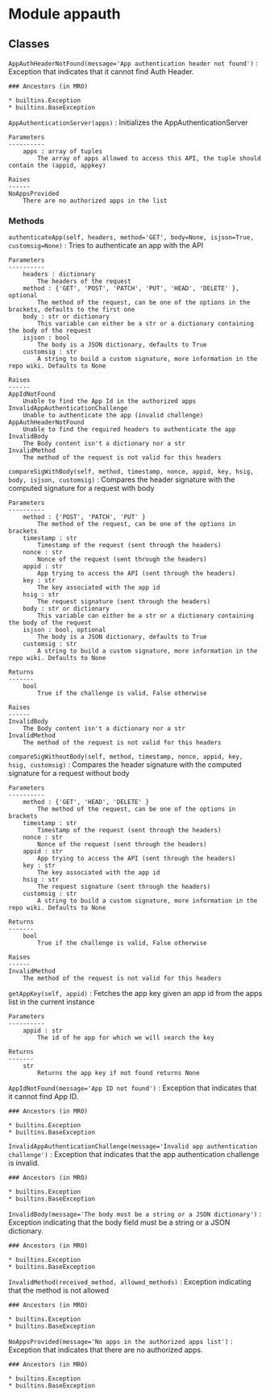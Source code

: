 Module appauth
==============

Classes
-------

`AppAuthHeaderNotFound(message='App authentication header not found')`
:   Exception that indicates that it cannot find Auth Header.

    ### Ancestors (in MRO)

    * builtins.Exception
    * builtins.BaseException

`AppAuthenticationServer(apps)`
:   Initializes the AppAuthenticationServer
    
    Parameters
    ----------
        apps : array of tuples
            The array of apps allowed to access this API, the tuple should contain the (appid, appkey)
    
    Raises
    ------
    NoAppsProvided
        There are no authorized apps in the list

### Methods

`authenticateApp(self, headers, method='GET', body=None, isjson=True, customsig=None)`
:   Tries to authenticate an app with the API
    
    Parameters
    ----------
        headers : dictionary
            The headers of the request
        method : {'GET', 'POST', 'PATCH', 'PUT', 'HEAD', 'DELETE' }, optional
            The method of the request, can be one of the options in the brackets, defaults to the first one
        body : str or dictionary
            This variable can either be a str or a dictionary containing the body of the request
        isjson : bool
            The body is a JSON dictionary, defaults to True
        customsig : str
            A string to build a custom signature, more information in the repo wiki. Defaults to None
        
    Raises
    ------
    AppIdNotFound
        Unable to find the App Id in the authorized apps
    InvalidAppAuthenticationChallenge
        Unable to authenticate the app (invalid challenge)
    AppAuthHeaderNotFound
        Unable to find the required headers to authenticate the app
    InvalidBody
        The Body content isn't a dictionary nor a str
    InvalidMethod
        The method of the request is not valid for this headers

`compareSigWithBody(self, method, timestamp, nonce, appid, key, hsig, body, isjson, customsig)`
:   Compares the header signature with the computed signature for a request with body
    
    Parameters
    ----------
        method : {'POST', 'PATCH', 'PUT' }
            The method of the request, can be one of the options in brackets
        timestamp : str
            Timestamp of the request (sent through the headers)
        nonce : str
            Nonce of the request (sent through the headers)
        appid : str
            App trying to access the API (sent through the headers)
        key : str
            The key associated with the app id
        hsig : str
            The request signature (sent through the headers)
        body : str or dictionary
            This variable can either be a str or a dictionary containing the body of the request            
        isjson : bool, optional
            The body is a JSON dictionary, defaults to True
        customsig : str
            A string to build a custom signature, more information in the repo wiki. Defaults to None
    
    Returns
    -------
        bool
            True if the challenge is valid, False otherwise
    
    Raises
    ------
    InvalidBody
        The Body content isn't a dictionary nor a str
    InvalidMethod
        The method of the request is not valid for this headers

`compareSigWithoutBody(self, method, timestamp, nonce, appid, key, hsig, customsig)`
:   Compares the header signature with the computed signature for a request without body
    
    Parameters
    ----------
        method : {'GET', 'HEAD', 'DELETE' }
            The method of the request, can be one of the options in brackets
        timestamp : str
            Timestamp of the request (sent through the headers)
        nonce : str
            Nonce of the request (sent through the headers)
        appid : str
            App trying to access the API (sent through the headers)
        key : str
            The key associated with the app id
        hsig : str
            The request signature (sent through the headers)
        customsig : str
            A string to build a custom signature, more information in the repo wiki. Defaults to None
    
    Returns
    -------
        bool
            True if the challenge is valid, False otherwise
    
    Raises
    ------
    InvalidMethod
        The method of the request is not valid for this headers

`getAppKey(self, appid)`
:   Fetches the app key given an app id from the apps list in the current instance
    
    Parameters
    ----------
        appid : str
            The id of he app for which we will search the key
    
    Returns
    -------
        str
            Returns the app key if not found returns None

`AppIdNotFound(message='App ID not found')`
:   Exception that indicates that it cannot find App ID.

    ### Ancestors (in MRO)

    * builtins.Exception
    * builtins.BaseException

`InvalidAppAuthenticationChallenge(message='Invalid app authentication challenge')`
:   Exception that indicates that the app authentication challenge is invalid.

    ### Ancestors (in MRO)

    * builtins.Exception
    * builtins.BaseException

`InvalidBody(message='The body must be a string or a JSON dictionary')`
:   Exception indicating that the body field must be a string or a JSON dictionary.

    ### Ancestors (in MRO)

    * builtins.Exception
    * builtins.BaseException

`InvalidMethod(received_method, allowed_methods)`
:   Exception indicating that the method is not allowed

    ### Ancestors (in MRO)

    * builtins.Exception
    * builtins.BaseException

`NoAppsProvided(message='No apps in the authorized apps list')`
:   Exception that indicates that there are no authorized apps.

    ### Ancestors (in MRO)

    * builtins.Exception
    * builtins.BaseException